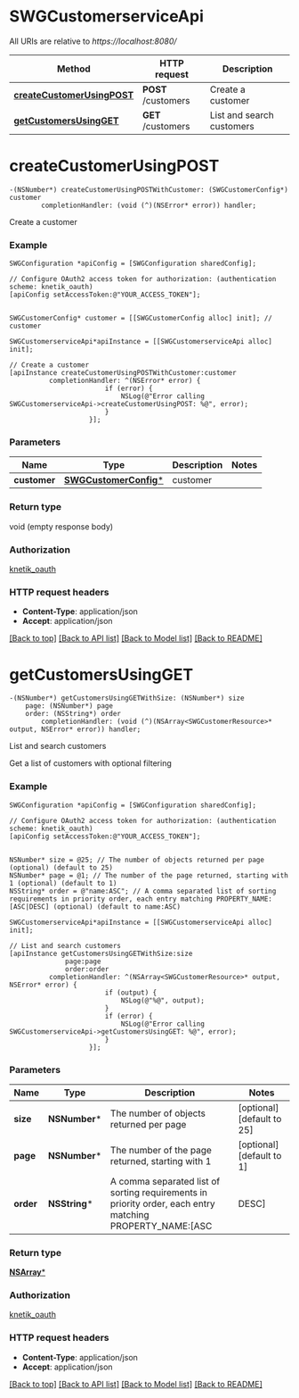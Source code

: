 # SWGCustomerserviceApi

All URIs are relative to *https://localhost:8080/*

Method | HTTP request | Description
------------- | ------------- | -------------
[**createCustomerUsingPOST**](SWGCustomerserviceApi.md#createcustomerusingpost) | **POST** /customers | Create a customer
[**getCustomersUsingGET**](SWGCustomerserviceApi.md#getcustomersusingget) | **GET** /customers | List and search customers


# **createCustomerUsingPOST**
```objc
-(NSNumber*) createCustomerUsingPOSTWithCustomer: (SWGCustomerConfig*) customer
        completionHandler: (void (^)(NSError* error)) handler;
```

Create a customer

### Example 
```objc
SWGConfiguration *apiConfig = [SWGConfiguration sharedConfig];

// Configure OAuth2 access token for authorization: (authentication scheme: knetik_oauth)
[apiConfig setAccessToken:@"YOUR_ACCESS_TOKEN"];


SWGCustomerConfig* customer = [[SWGCustomerConfig alloc] init]; // customer

SWGCustomerserviceApi*apiInstance = [[SWGCustomerserviceApi alloc] init];

// Create a customer
[apiInstance createCustomerUsingPOSTWithCustomer:customer
          completionHandler: ^(NSError* error) {
                        if (error) {
                            NSLog(@"Error calling SWGCustomerserviceApi->createCustomerUsingPOST: %@", error);
                        }
                    }];
```

### Parameters

Name | Type | Description  | Notes
------------- | ------------- | ------------- | -------------
 **customer** | [**SWGCustomerConfig***](SWGCustomerConfig*.md)| customer | 

### Return type

void (empty response body)

### Authorization

[knetik_oauth](../README.md#knetik_oauth)

### HTTP request headers

 - **Content-Type**: application/json
 - **Accept**: application/json

[[Back to top]](#) [[Back to API list]](../README.md#documentation-for-api-endpoints) [[Back to Model list]](../README.md#documentation-for-models) [[Back to README]](../README.md)

# **getCustomersUsingGET**
```objc
-(NSNumber*) getCustomersUsingGETWithSize: (NSNumber*) size
    page: (NSNumber*) page
    order: (NSString*) order
        completionHandler: (void (^)(NSArray<SWGCustomerResource>* output, NSError* error)) handler;
```

List and search customers

Get a list of customers with optional filtering

### Example 
```objc
SWGConfiguration *apiConfig = [SWGConfiguration sharedConfig];

// Configure OAuth2 access token for authorization: (authentication scheme: knetik_oauth)
[apiConfig setAccessToken:@"YOUR_ACCESS_TOKEN"];


NSNumber* size = @25; // The number of objects returned per page (optional) (default to 25)
NSNumber* page = @1; // The number of the page returned, starting with 1 (optional) (default to 1)
NSString* order = @"name:ASC"; // A comma separated list of sorting requirements in priority order, each entry matching PROPERTY_NAME:[ASC|DESC] (optional) (default to name:ASC)

SWGCustomerserviceApi*apiInstance = [[SWGCustomerserviceApi alloc] init];

// List and search customers
[apiInstance getCustomersUsingGETWithSize:size
              page:page
              order:order
          completionHandler: ^(NSArray<SWGCustomerResource>* output, NSError* error) {
                        if (output) {
                            NSLog(@"%@", output);
                        }
                        if (error) {
                            NSLog(@"Error calling SWGCustomerserviceApi->getCustomersUsingGET: %@", error);
                        }
                    }];
```

### Parameters

Name | Type | Description  | Notes
------------- | ------------- | ------------- | -------------
 **size** | **NSNumber***| The number of objects returned per page | [optional] [default to 25]
 **page** | **NSNumber***| The number of the page returned, starting with 1 | [optional] [default to 1]
 **order** | **NSString***| A comma separated list of sorting requirements in priority order, each entry matching PROPERTY_NAME:[ASC|DESC] | [optional] [default to name:ASC]

### Return type

[**NSArray<SWGCustomerResource>***](SWGCustomerResource.md)

### Authorization

[knetik_oauth](../README.md#knetik_oauth)

### HTTP request headers

 - **Content-Type**: application/json
 - **Accept**: application/json

[[Back to top]](#) [[Back to API list]](../README.md#documentation-for-api-endpoints) [[Back to Model list]](../README.md#documentation-for-models) [[Back to README]](../README.md)

